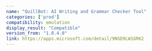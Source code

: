 ```yaml
---
name: "QuillBot: AI Writing and Grammar Checker Tool"
categories: ['prod']
compatibility: emulation
display_result: "Compatible"
version_from: "1.0.4.0"
link: https://apps.microsoft.com/detail/9NSD9LW1GRK2
---
```

